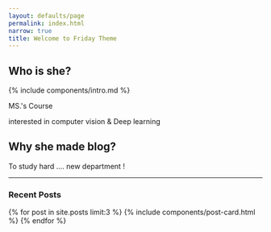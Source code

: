 ```yaml
---
layout: defaults/page
permalink: index.html
narrow: true
title: Welcome to Friday Theme
---
```


## Who is she?

{% include components/intro.md %}

MS.'s Course

interested in computer vision & Deep learning

## Why she made blog?

To study hard .... new department !



<hr />

### Recent Posts

{% for post in site.posts limit:3 %}
{% include components/post-card.html %}
{% endfor %}


